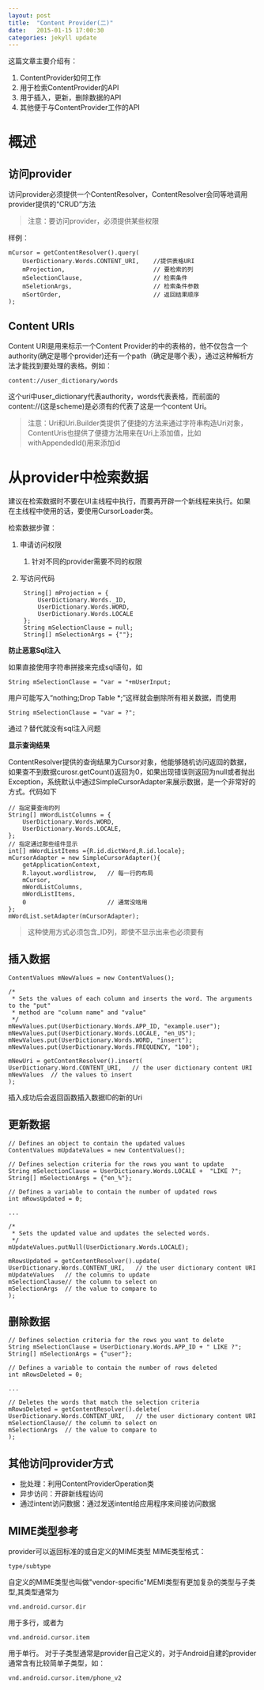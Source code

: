 ```yaml
---
layout: post
title:  "Content Provider(二)"
date:   2015-01-15 17:00:30
categories: jekyll update
---
```

这篇文章主要介绍有：

1. ContentProvider如何工作
2. 用于检索ContentProvider的API
3. 用于插入，更新，删除数据的API
4. 其他便于与ContentProvider工作的API

# **概述** #
## 访问provider ##
访问provider必须提供一个ContentResolver，ContentResolver会同等地调用provider提供的“CRUD”方法
> 注意：要访问provider，必须提供某些权限

样例：

    mCursor = getContentResolver().query(
    	UserDictionary.Words.CONTENT_URI,    //提供表格URI
    	mProjection,					     // 要检索的列
    	mSelectionClause,					 // 检索条件
    	mSeletionArgs,						 // 检索条件参数
    	mSortOrder,							 // 返回结果顺序
    );

## Content URIs ##
Content URI是用来标示一个Content Provider的中的表格的，他不仅包含一个authority(确定是哪个provider)还有一个path（确定是哪个表），通过这种解析方法才能找到要处理的表格。例如：

    content://user_dictionary/words

这个uri中user_dictionary代表authority，words代表表格，而前面的content://(这是scheme)是必须有的代表了这是一个content Uri。

> 注意：Uri和Uri.Builder类提供了便捷的方法来通过字符串构造Uri对象，ContentUris也提供了便捷方法用来在Uri上添加值，比如withAppendedId()用来添加id

# 从provider中检索数据 #
建议在检索数据时不要在UI主线程中执行，而要再开辟一个新线程来执行。如果在主线程中使用的话，要使用CursorLoader类。

检索数据步骤：

1. 申请访问权限
	1. 针对不同的provider需要不同的权限
2. 写访问代码

	 	String[] mProjection = {
    		UserDictionary.Words._ID,
			UserDictionary.Words.WORD,
			UserDictionary.Words.LOCALE
    	};
		String mSelectionClause = null;
		String[] mSelectionArgs = {""};

**防止恶意Sql注入**

如果直接使用字符串拼接来完成sql语句，如

    String mSelectionClause = "var = "+mUserInput;

用户可能写入“nothing;Drop Table *;”这样就会删除所有相关数据，而使用

    String mSelectionClause = "var = ?";

通过？替代就没有sql注入问题


**显示查询结果**

ContentResolver提供的查询结果为Cursor对象，他能够随机访问返回的数据，如果查不到数据curosr.getCount()返回为0，如果出现错误则返回为null或者抛出Exception，系统默认中通过SimpleCursorAdapter来展示数据，是一个非常好的方式。代码如下
	
	// 指定要查询的列
    String[] mWordListColumns = {
    	UserDictionary.Words.WORD,
    	UserDictionary.Words.LOCALE,
    };
	// 指定通过那些组件显示
    int[] mWordListItems ={R.id.dictWord,R.id.locale};
    mCursorAdapter = new SimpleCursorAdapter(){
	    getApplicationContext,
	    R.layout.wordlistrow,   // 每一行的布局
	    mCursor,
	    mWordListColumns,
	    mWordListItems,
	    0						// 通常没啥用
    };
	mWordList.setAdapter(mCursorAdapter);

> 这种使用方式必须包含_ID列，即使不显示出来也必须要有

## **插入数据** ##

    ContentValues mNewValues = new ContentValues();
    
    /*
     * Sets the values of each column and inserts the word. The arguments to the "put"
     * method are "column name" and "value"
     */
    mNewValues.put(UserDictionary.Words.APP_ID, "example.user");
    mNewValues.put(UserDictionary.Words.LOCALE, "en_US");
    mNewValues.put(UserDictionary.Words.WORD, "insert");
    mNewValues.put(UserDictionary.Words.FREQUENCY, "100");
    
    mNewUri = getContentResolver().insert(
    UserDictionary.Word.CONTENT_URI,   // the user dictionary content URI
    mNewValues  // the values to insert
    );

插入成功后会返回函数插入数据ID的新的Uri

## **更新数据** ##

    // Defines an object to contain the updated values
    ContentValues mUpdateValues = new ContentValues();
    
    // Defines selection criteria for the rows you want to update
    String mSelectionClause = UserDictionary.Words.LOCALE +  "LIKE ?";
    String[] mSelectionArgs = {"en_%"};
    
    // Defines a variable to contain the number of updated rows
    int mRowsUpdated = 0;
    
    ...
    
    /*
     * Sets the updated value and updates the selected words.
     */
    mUpdateValues.putNull(UserDictionary.Words.LOCALE);
    
    mRowsUpdated = getContentResolver().update(
    UserDictionary.Words.CONTENT_URI,   // the user dictionary content URI
    mUpdateValues   // the columns to update
    mSelectionClause// the column to select on
    mSelectionArgs  // the value to compare to
    );

## **删除数据** ##

    // Defines selection criteria for the rows you want to delete
    String mSelectionClause = UserDictionary.Words.APP_ID + " LIKE ?";
    String[] mSelectionArgs = {"user"};
    
    // Defines a variable to contain the number of rows deleted
    int mRowsDeleted = 0;
    
    ...
    
    // Deletes the words that match the selection criteria
    mRowsDeleted = getContentResolver().delete(
    UserDictionary.Words.CONTENT_URI,   // the user dictionary content URI
    mSelectionClause// the column to select on
    mSelectionArgs  // the value to compare to
    );
 
## **其他访问provider方式** ##

- 批处理：利用ContentProviderOperation类
- 异步访问：开辟新线程访问
- 通过intent访问数据：通过发送intent给应用程序来间接访问数据

## **MIME类型参考** ##

provider可以返回标准的或自定义的MIME类型
MIME类型格式：

    type/subtype

自定义的MIME类型也叫做"vendor-specific"MEMI类型有更加复杂的类型与子类型,其类型通常为

    vnd.android.cursor.dir
用于多行，或者为

	vnd.android.cursor.item
用于单行。
对于子类型通常是provider自己定义的，对于Android自建的provider通常含有比较简单子类型，如：

    vnd.android.cursor.item/phone_v2

